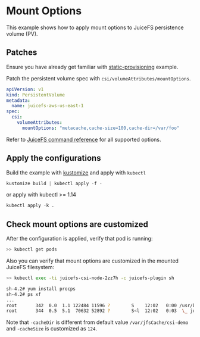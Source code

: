 # Mount Options

This example shows how to apply mount options to JuiceFS persistence volume (PV).

## Patches

Ensure you have already get familiar with [static-provisioning](../static-provisioning/README.md) example.

Patch the persistent volume spec with `csi/volumeAttributes/mountOptions`.

```yaml
apiVersion: v1
kind: PersistentVolume
metadata:
  name: juicefs-aws-us-east-1
spec:
  csi:
    volumeAttributes:
      mountOptions: "metacache,cache-size=100,cache-dir=/var/foo"
```

Refer to [JuiceFS command reference](https://juicefs.com/docs/zh/commands_reference.html#juicefs-mount) for all supported options.

## Apply the configurations

Build the example with [kustomize](https://github.com/kubernetes-sigs/kustomize) and apply with `kubectl`

```s
kustomize build | kubectl apply -f -
```

or apply with kubectl >= 1.14

```s
kubectl apply -k .
```

## Check mount options are customized

After the configuration is applied, verify that pod is running:

```sh
>> kubectl get pods
```

Also you can verify that mount options are customized in the mounted JuiceFS filesystem:

```sh
>> kubectl exec -ti juicefs-csi-node-2zz7h -c juicefs-plugin sh

sh-4.2# yum install procps
sh-4.2# ps xf
...
root       342  0.0  1.1 122484 11596 ?        S    12:02   0:00 /usr/bin/python2 /sbin/mount.juicefs csi-demo /var/lib/kubelet/pods/f513c3e5-7576-11e9-a400-0aa5dd01d816/volumes/kubernetes.io~csi/juicefs/mount -o rw,cache-dir=/var/foo,cache-size=124,metacache HOSTNAME=ip-
root       344  0.5  5.1  70632 52892 ?        S<l  12:02   0:03  \_ juicefs -mountpoint /var/lib/kubelet/pods/f513c3e5-7576-11e9-a400-0aa5dd01d816/volumes/kubernetes.io~csi/juicefs/mount -ssl -cacheDir /var/foo/csi-demo -cacheSize 124 -o fsname=JuiceFS:csi-demo,allow_oth
```

Note that `-cacheDir` is different from default value `/var/jfsCache/csi-demo` and `-cacheSize` is customized as `124`.
